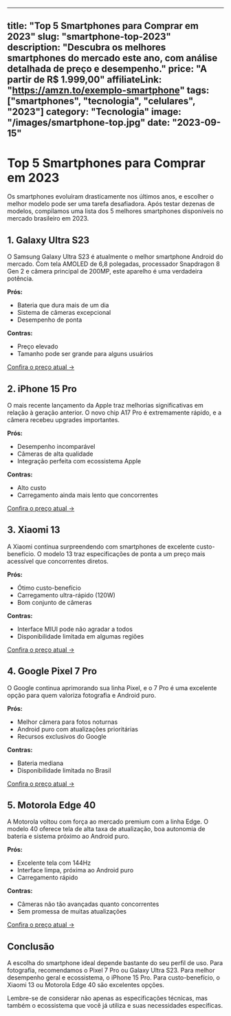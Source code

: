 
---
title: "Top 5 Smartphones para Comprar em 2023"
slug: "smartphone-top-2023"
description: "Descubra os melhores smartphones do mercado este ano, com análise detalhada de preço e desempenho."
price: "A partir de R$ 1.999,00"
affiliateLink: "https://amzn.to/exemplo-smartphone"
tags: ["smartphones", "tecnologia", "celulares", "2023"]
category: "Tecnologia"
image: "/images/smartphone-top.jpg"
date: "2023-09-15"
---

# Top 5 Smartphones para Comprar em 2023

Os smartphones evoluíram drasticamente nos últimos anos, e escolher o melhor modelo pode ser uma tarefa desafiadora. Após testar dezenas de modelos, compilamos uma lista dos 5 melhores smartphones disponíveis no mercado brasileiro em 2023.

## 1. Galaxy Ultra S23

O Samsung Galaxy Ultra S23 é atualmente o melhor smartphone Android do mercado. Com tela AMOLED de 6,8 polegadas, processador Snapdragon 8 Gen 2 e câmera principal de 200MP, este aparelho é uma verdadeira potência.

**Prós:**
- Bateria que dura mais de um dia
- Sistema de câmeras excepcional
- Desempenho de ponta

**Contras:**
- Preço elevado
- Tamanho pode ser grande para alguns usuários

[Confira o preço atual →](https://amzn.to/exemplo-smartphone)

## 2. iPhone 15 Pro

O mais recente lançamento da Apple traz melhorias significativas em relação à geração anterior. O novo chip A17 Pro é extremamente rápido, e a câmera recebeu upgrades importantes.

**Prós:**
- Desempenho incomparável
- Câmeras de alta qualidade
- Integração perfeita com ecossistema Apple

**Contras:**
- Alto custo
- Carregamento ainda mais lento que concorrentes

[Confira o preço atual →](https://amzn.to/exemplo-iphone)

## 3. Xiaomi 13

A Xiaomi continua surpreendendo com smartphones de excelente custo-benefício. O modelo 13 traz especificações de ponta a um preço mais acessível que concorrentes diretos.

**Prós:**
- Ótimo custo-benefício
- Carregamento ultra-rápido (120W)
- Bom conjunto de câmeras

**Contras:**
- Interface MIUI pode não agradar a todos
- Disponibilidade limitada em algumas regiões

[Confira o preço atual →](https://amzn.to/exemplo-xiaomi)

## 4. Google Pixel 7 Pro

O Google continua aprimorando sua linha Pixel, e o 7 Pro é uma excelente opção para quem valoriza fotografia e Android puro.

**Prós:**
- Melhor câmera para fotos noturnas
- Android puro com atualizações prioritárias
- Recursos exclusivos do Google

**Contras:**
- Bateria mediana
- Disponibilidade limitada no Brasil

[Confira o preço atual →](https://amzn.to/exemplo-pixel)

## 5. Motorola Edge 40

A Motorola voltou com força ao mercado premium com a linha Edge. O modelo 40 oferece tela de alta taxa de atualização, boa autonomia de bateria e sistema próximo ao Android puro.

**Prós:**
- Excelente tela com 144Hz
- Interface limpa, próxima ao Android puro
- Carregamento rápido

**Contras:**
- Câmeras não tão avançadas quanto concorrentes
- Sem promessa de muitas atualizações

[Confira o preço atual →](https://amzn.to/exemplo-motorola)

## Conclusão

A escolha do smartphone ideal depende bastante do seu perfil de uso. Para fotografia, recomendamos o Pixel 7 Pro ou Galaxy Ultra S23. Para melhor desempenho geral e ecossistema, o iPhone 15 Pro. Para custo-benefício, o Xiaomi 13 ou Motorola Edge 40 são excelentes opções.

Lembre-se de considerar não apenas as especificações técnicas, mas também o ecossistema que você já utiliza e suas necessidades específicas.
